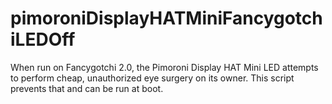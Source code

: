 # pimoroniDisplayHATMiniFancygotchiLEDOff
When run on Fancygotchi 2.0, the Pimoroni Display HAT Mini LED attempts to perform cheap, unauthorized eye surgery on its owner. This script prevents that and can be run at boot.
